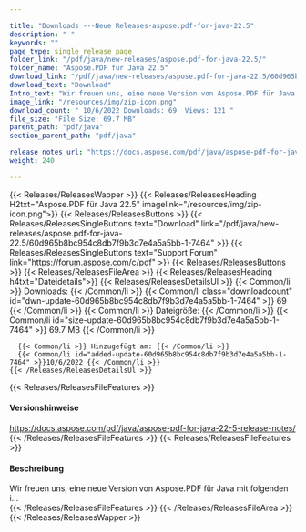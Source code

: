 ```yaml
---

title: "Downloads ---Neue Releases-aspose.pdf-for-java-22.5"
description: " "
keywords: ""
page_type: single_release_page
folder_link: "/pdf/java/new-releases/aspose.pdf-for-java-22.5/"
folder_name: "Aspose.PDF für Java 22.5"
download_link: "/pdf/java/new-releases/aspose.pdf-for-java-22.5/60d965b8bc954c8db7f9b3d7e4a5a5bb-1-7464"
download_text: "Download"
Intro_text: "Wir freuen uns, eine neue Version von Aspose.PDF für Java mit folgenden i..."
image_link: "/resources/img/zip-icon.png"
download_count: " 10/6/2022 Downloads: 69  Views: 121 "
file_size: "File Size: 69.7 MB"
parent_path: "pdf/java"
section_parent_path: "pdf/java"

release_notes_url: "https://docs.aspose.com/pdf/java/aspose-pdf-for-java-22-5-release-notes/"
weight: 240

---
```


{{< Releases/ReleasesWapper >}}
  {{< Releases/ReleasesHeading H2txt="Aspose.PDF für Java 22.5" imagelink="/resources/img/zip-icon.png">}}
  {{< Releases/ReleasesButtons >}}
    {{< Releases/ReleasesSingleButtons text="Download" link="/pdf/java/new-releases/aspose.pdf-for-java-22.5/60d965b8bc954c8db7f9b3d7e4a5a5bb-1-7464" >}}
    {{< Releases/ReleasesSingleButtons text="Support Forum" link="https://forum.aspose.com/c/pdf" >}}
  {{< Releases/ReleasesButtons >}}
  {{< Releases/ReleasesFileArea >}}
    {{< Releases/ReleasesHeading h4txt="Dateidetails">}}
    {{< Releases/ReleasesDetailsUl >}}
      {{< Common/li >}} Downloads: {{< /Common/li >}}
      {{< Common/li class="downloadcount" id="dwn-update-60d965b8bc954c8db7f9b3d7e4a5a5bb-1-7464" >}} 69 {{< /Common/li >}}
      {{< Common/li >}} Dateigröße: {{< /Common/li >}}
      {{< Common/li id="size-update-60d965b8bc954c8db7f9b3d7e4a5a5bb-1-7464" >}} 69.7 MB {{< /Common/li >}}

      {{< Common/li >}} Hinzugefügt am: {{< /Common/li >}}
      {{< Common/li id="added-update-60d965b8bc954c8db7f9b3d7e4a5a5bb-1-7464" >}}10/6/2022 {{< /Common/li >}}
    {{< /Releases/ReleasesDetailsUl >}}

  {{< Releases/ReleasesFileFeatures >}}
      <h4>Versionshinweise</h4><div> <a href='https://docs.aspose.com/pdf/java/aspose-pdf-for-java-22-5-release-notes/'>https://docs.aspose.com/pdf/java/aspose-pdf-for-java-22-5-release-notes/</a></div>
  {{< /Releases/ReleasesFileFeatures >}}
  {{< Releases/ReleasesFileFeatures >}}
      <h4>Beschreibung</h4><div class="HTMLDescription"> Wir freuen uns, eine neue Version von Aspose.PDF für Java mit folgenden i...</div>
  {{< /Releases/ReleasesFileFeatures >}}
 {{< /Releases/ReleasesFileArea >}}
{{< /Releases/ReleasesWapper >}}



